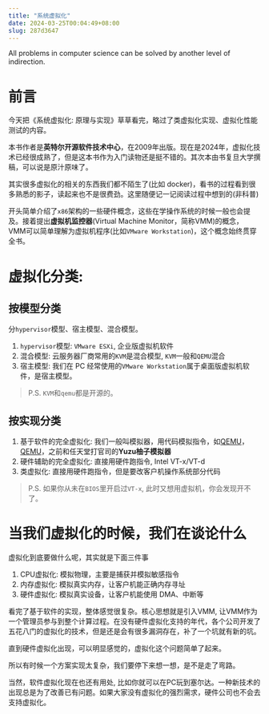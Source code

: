 ```yaml
---
title: "系统虚拟化"
date: 2024-03-25T00:04:49+08:00 
slug: 287d3647
---
```

All problems in computer science can be solved by another level of indirection.
<!--more-->

# 前言
今天把《系统虚拟化: 原理与实现》草草看完，略过了类虚拟化实现、虚拟化性能测试的内容。

本书作者是**英特尔开源软件技术中心**，在2009年出版。现在是2024年，虚拟化技术已经很成熟了，但是这本书作为入门读物还是挺不错的。其次本由书复旦大学撰稿，可以说是原汁原味了。

其实很多虚拟化的相关的东西我们都不陌生了(比如 docker)，看书的过程看到很多熟悉的影子，读起来也不是很费劲。这里随便记一记阅读过程中想到的(非科普)

开头简单介绍了`x86`架构的一些硬件概念，这些在学操作系统的时候一般也会提及。接着提出**虚拟机监控器**(Virtual Machine Monitor，简称VMM)的概念，VMM可以简单理解为虚拟机程序(比如`VMware Workstation`)，这个概念始终贯穿全书。

# 虚拟化分类: 

## 按模型分类
分`hypervisor`模型、宿主模型、混合模型。

1. `hypervisor`模型: `VMware ESXi`, 企业版虚拟机软件
2. 混合模型: 云服务器厂商常用的`KVM`是混合模型, `KVM`一般和`QEMU`混合
3. 宿主模型: 我们在 PC 经常使用的`VMware Workstation`属于桌面版虚拟机软件，是宿主模型。
    
> P.S. `KVM`和`qemu`都是开源的。
 
## 按实现分类
1. 基于软件的完全虚拟化: 我们一般叫模拟器，用代码模拟指令，如[QEMU](https://en.wikipedia.org/wiki/QEMU)，[QEMU](https://github.com/NJU-ProjectN/nemu)，之前和任天堂打官司的**Yuzu柚子模拟器**
2. 硬件辅助的完全虚拟化: 直接用硬件跑指令, Intel VT-x/VT-d
3. 类虚拟化: 直接用硬件跑指令，但是要改客户机操作系统部分代码

> P.S. 如果你从未在`BIOS`里开启过`VT-x`, 此时又想用虚拟机，你会发现开不了。

# 当我们虚拟化的时候，我们在谈论什么
虚拟化到底要做什么呢，其实就是下面三件事

1. CPU虚拟化: 模拟物理，主要是捕获并模拟敏感指令
2. 内存虚拟化: 模拟真实内存，让客户机能正确内存寻址
3. 硬件虚拟化: 模拟真实设备，让客户机能使用 DMA、中断等

看完了基于软件的实现，整体感觉很复杂。核心思想就是引入VMM, 让VMM作为一个管理员参与到整个计算过程。在没有硬件虚拟化支持的年代，各个公司开发了五花八门的虚拟化的技术，但是还是会有很多漏洞存在，补了一个坑就有新的坑。

直到硬件虚拟化出现，可以明显感觉的，虚拟化这个问题简单了起来。

所以有时候一个方案实现太复杂，我们要停下来想一想，是不是走了弯路。

当然，软件虚拟化现在也还有用处, 比如你就可以在PC玩到塞尔达。一种新技术的出现总是为了改善已有问题。如果大家没有虚拟化的强烈需求，硬件公司也不会去支持虚拟化。







